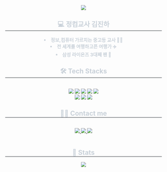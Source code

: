 <div align= "center">
    <img src="https://capsule-render.vercel.app/api?type=waving&color=0:74a7fe,100:3a88fe&height=240&text=the%20land%20of%20wild%20boar&animation=twinkling&fontColor=000000&fontSize=70" />
    </div>
    <div align= "center"> 
    <h2 style="border-bottom: 1px solid #21262d; color: #c9d1d9;"> 💻 정컴교사 김진하 </h2>  
    <div style="font-weight: 700; font-size: 15px; text-align: center; color: #c9d1d9;"> <li> 정보,컴퓨터 가르치는 중고등 교사 👨‍🏫</li><li> 전 세계를 여행하고픈 여행가 ✈️</li><li> 삼성 라이온즈 3대째 팬 🦁</li> </div> 
    </div>
    <div align= "center">
    <h2 style="border-bottom: 1px solid #21262d; color: #c9d1d9;"> 🛠️ Tech Stacks </h2> <br> 
    <div style="margin: 0 auto; text-align: center;" align= "center"> <img src="https://img.shields.io/badge/C-A8B9CC?style=for-the-badge&logo=C&logoColor=white">
          <img src="https://img.shields.io/badge/C++-00599C?style=for-the-badge&logo=C%2B%2B&logoColor=white">
          <img src="https://img.shields.io/badge/Discord-5865F2?style=for-the-badge&logo=Discord&logoColor=white">
          <img src="https://img.shields.io/badge/Github-181717?style=for-the-badge&logo=Github&logoColor=white">
          <img src="https://img.shields.io/badge/Git-F05032?style=for-the-badge&logo=Git&logoColor=white">
          <br/><img src="https://img.shields.io/badge/Javascript-F7DF1E?style=for-the-badge&logo=Javascript&logoColor=white">
          <img src="https://img.shields.io/badge/Linux-FCC624?style=for-the-badge&logo=Linux&logoColor=white">
          <img src="https://img.shields.io/badge/Python-3776AB?style=for-the-badge&logo=Python&logoColor=white">
          </div>
    </div>
    <div align= "center">
    <h2 style="border-bottom: 1px solid #21262d; color: #c9d1d9;"> 🧑‍💻 Contact me </h2> <br> 
    <div align= "center"> <a href=wild_boha> <img src="https://img.shields.io/badge/Instagram-E4405F?style=for-the-badge&logo=Instagram&logoColor=white&link=wild_boha"> </a>
         <a href=mailto:daidai000010> <img src="https://img.shields.io/badge/Gmail-EA4335?style=for-the-badge&logo=Gmail&logoColor=white&link=mailto:daidai000010"> </a>
         <a href=https://blog.naver.com/daidai01> <img src="https://img.shields.io/badge/Naver-03C75A?style=for-the-badge&logo=Naver&logoColor=white&link=https://blog.naver.com/daidai01"> </a>
          </div>  <br> 
    <div align= "center">  </div> 
    </div>
    <div align= "center"> 
    <h2 style="border-bottom: 1px solid #21262d; color: #c9d1d9;"> 🏅 Stats </h2> <div align= "center"> <img src="https://github-readme-stats.vercel.app/api?username=wild-boha&bg_color=180,ffffff,00000000&title_color=000000&text_color=000000"
         />  </div> 
    </div>
    
